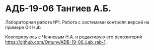 # АДБ-19-06 Тангиев А.Б.
Лабораторная работа №1. Работа с системами контроля версий на примере Git Hub

Кооперируюсь с Чечневым Н.А. и редактирую его репозиторий https://github.com/Omuny/ADB-19-06_Lab_rab-1.
